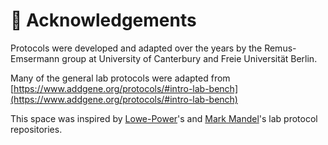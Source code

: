 # 🙆 Acknowledgements

Protocols were developed and adapted over the years by the Remus-Emsermann group at University of Canterbury and Freie Universität Berlin.

Many of the general lab protocols were adapted from [https://www.addgene.org/protocols/#intro-lab-bench](https://www.addgene.org/protocols/#intro-lab-bench)

This space was inspired by [Lowe-Power](http://lowepowerlab.ucdavis.edu/protocols/)'s and [Mark Mandel](https://github.com/mjmlab/protocols)'s lab protocol repositories.
